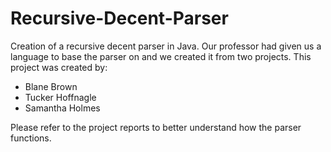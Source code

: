 # Recursive-Decent-Parser
Creation of a recursive decent parser in Java. Our professor had given us a language to base the parser on and we created it from two projects.
This project was created by:
- Blane Brown
- Tucker Hoffnagle
- Samantha Holmes

Please refer to the project reports to better understand how the parser functions.
